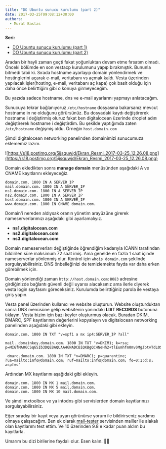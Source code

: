 ```yaml
---
title: "DO Ubuntu sunucu kurulumu (part 2)"
date: 2017-03-25T09:08:12+30:00
authors:
  - Murat Bastas
---
```


**Seri:**

- [DO Ubuntu sunucu kurulumu (part 1)](/2017/01/01/do-ubuntu-sunucu-kurulumu-part-1/)
- [DO Ubuntu sunucu kurulumu (part 2)](/2017/03/25/do-ubuntu-sunucu-kurulumu-part-2/)

Aradan bir hayli zaman geçti fakat yoğunluktan devam etme fırsatım olmadı. Önceki bölümde en son vestacp kurulumunu yapıp bırakmıştık. Bununla bitmedi tabii ki. Sırada hostname ayarlayıp domain yönlendirmek ve hostinglerini açarak e-mail, veritabanı vs açmak kaldı. Vesta üzerinden yapılacak işler(hosting, e-mail, veritabanı aç kapa) çok basit olduğu için daha önce belirttiğim gibi o konuya girmeyeceğim.

Bu yazıda sadece hostname, dns ve e-mail ayarlarını yapmayı anlatacağım.

Sunucuya tekrar bağlanıyoruz `/etc/hostname` dosyasına bakarsanız mevcut hostname in ne olduğunu görürsünüz. Bu dosyadaki kaydı değiştirerek hostname i değiştirmiş oluruz fakat ben digitalocean üzerinde droplet adını değiştirerek hostname i değiştirdim. Bu şekilde yaptığımda zaten `/etc/hostname` değişmiş oldu. Örneğin `host.domain.com`

Şimdi digitalocean networking panelinden domainimizi sunucumuza eklememiz lazım.

![https://s18.postimg.org/5ijsquwjd/Ekran_Resmi_2017-03-25_12.26.08.png](https://s18.postimg.org/5ijsquwjd/Ekran_Resmi_2017-03-25_12.26.08.png)

Domain ekledikten sonra **manage domain** menüsünden aşağıdaki A ve CNAME kayıtlarını ekleyeceğiz.

```plain
domain.com. 1800 IN A SERVER_IP
mail.domain.com. 1800 IN A SERVER_IP
ns1.domain.com. 1800 IN A SERVER_IP
ns2.domain.com. 1800 IN A SERVER_IP
host.domain.com. 1800 IN A SERVER_IP
www.domain.com. 1800 IN CNAME domain.com.
```

Domain'i nereden aldıysak oranın yönetim arayüzüne girerek nameserverlarımızı aşağıdaki gibi ayarlamalıyız.

- **ns1.digitalocean.com**
- **ns2.digitalocean.com**
- **ns3.digitalocean.com**

Domain nameserverları değiştiğinde öğrendiğim kadarıyla ICANN tarafından bildirilen süre maksimum 72 saat imiş. Ama genelde en fazla 1 saat içinde nameserverlar yönlenmiş olur. Kontrol için ```whois domain.com``` şeklinde sorgulayabilirsiniz. DNS önbelleğinizi de temizlemekte fayda var daha erken görebilmek için.

Domain yönlendiği zaman `http://host.domain.com:8083` adresine girdiğinizde bağlantı güvenli değil uyarısı alacaksınız ama ilerle diyerek vesta login sayfasını göreceksiniz. Kurulumda belirttiğiniz parola ile vestaya giriş yapın.

Vesta panel üzerinden kullanıcı ve website oluşturun. Website oluşturduktan sonra DNS menüsüne gelip websitenin yanındaki **LIST RECORDS** butonuna tıklayın. Vesta bizim için bazı keyler oluşturmuş olacak. Buradan DKIM, DMARC, SPF kayıtlarının değerlerini kopyalayın ve digitalocean networking panelinden aşağıdaki gibi ekleyin.

```plain
domain.com. 1800 IN TXT "v=spf1 a mx ip4:SERVER_IP ?all"

mail._domainkey.domain.com. 1800 IN TXT "v=DKIM1; k=rsa; p=MIGfMA0GCSqGSIb3DQEBAQUAA4GNADCBiQKBgQC4NeHh2+tlEumhfm0mv0MgJbtvTdLOSPOx/jQxinqv9Ek8Lvq3QN8rNJcyBG1tbwnyueu/mhzUGfIrtnNONgrM5irtz5QDWUgEzAuqk/a/RutyVhSNR135eVU6/tn/WIZ4407K5+etoPkUx8bmfs/X/TyUxuZIFadY/4AA513n5wIDAQAB"

_dmarc.domain.com. 1800 IN TXT "v=DMARC1; p=quarantine; rua=mailto:info@domain.com; ruf=mailto:info@domain.com; fo=0:1:d:s; aspf=s"
```

Ardından MX kayıtlarını aşağıdaki gibi ekleyin.

```plain
domain.com. 1800 IN MX 1 mail.domain.com.
domain.com. 1800 IN MX 5 mail.domain.com.
domain.com. 1800 IN MX 10 mail.domain.com.
```

Ve şimdi mxtoolbox ve ya intodns gibi servislerden domain kayıtlarınızı sorgulayabilirsiniz.

Eğer sıradışı bir kayıt veya uyarı görünürse yorum ile bildirirseniz yardımcı olmaya çalışacağım. Ben ek olarak [mail-tester](https://www.mail-tester.com/) servisinden mailler ile alakalı olan kayıtlarımı test ettim. Ve 10 üzerinden 9.8 e kadar puan aldım bu kayıtlarla.

Umarım bu dizi birilerine faydalı olur. Esen kalın. 🙏🏻
